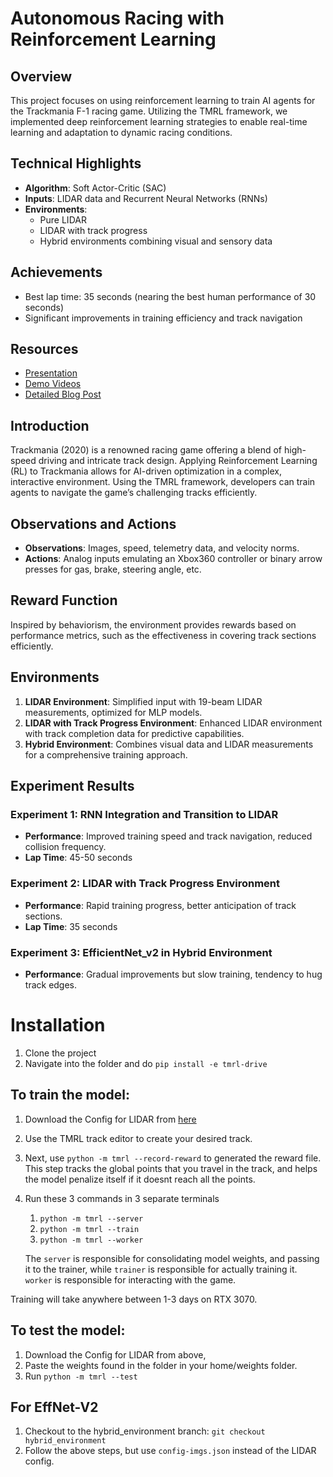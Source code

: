 # Autonomous Racing with Reinforcement Learning

## Overview
This project focuses on using reinforcement learning to train AI agents for the Trackmania F-1 racing game. Utilizing the TMRL framework, we implemented deep reinforcement learning strategies to enable real-time learning and adaptation to dynamic racing conditions.

## Technical Highlights
- **Algorithm**: Soft Actor-Critic (SAC)
- **Inputs**: LIDAR data and Recurrent Neural Networks (RNNs)
- **Environments**: 
  - Pure LIDAR
  - LIDAR with track progress
  - Hybrid environments combining visual and sensory data

## Achievements
- Best lap time: 35 seconds (nearing the best human performance of 30 seconds)
- Significant improvements in training efficiency and track navigation

## Resources
- [Presentation](https://docs.google.com/presentation/d/1o_5flckV6MKzOfUubradi3Pf11HMKu0q5wjviKZX-I8/edit?usp=sharing)
- [Demo Videos](https://drive.google.com/drive/folders/1uhuof75dGtL4r3zqn8PkkF2Jo3kGyMk3?usp=drive_link)
- [Detailed Blog Post](https://ashwin2k.github.io/tmrl-rnn/)

## Introduction
Trackmania (2020) is a renowned racing game offering a blend of high-speed driving and intricate track design. Applying Reinforcement Learning (RL) to Trackmania allows for AI-driven optimization in a complex, interactive environment. Using the TMRL framework, developers can train agents to navigate the game’s challenging tracks efficiently.

## Observations and Actions
- **Observations**: Images, speed, telemetry data, and velocity norms.
- **Actions**: Analog inputs emulating an Xbox360 controller or binary arrow presses for gas, brake, steering angle, etc.

## Reward Function
Inspired by behaviorism, the environment provides rewards based on performance metrics, such as the effectiveness in covering track sections efficiently.

## Environments
1. **LIDAR Environment**: Simplified input with 19-beam LIDAR measurements, optimized for MLP models.
2. **LIDAR with Track Progress Environment**: Enhanced LIDAR environment with track completion data for predictive capabilities.
3. **Hybrid Environment**: Combines visual data and LIDAR measurements for a comprehensive training approach.

## Experiment Results
### Experiment 1: RNN Integration and Transition to LIDAR
- **Performance**: Improved training speed and track navigation, reduced collision frequency.
- **Lap Time**: 45-50 seconds

### Experiment 2: LIDAR with Track Progress Environment
- **Performance**: Rapid training progress, better anticipation of track sections.
- **Lap Time**: 35 seconds

### Experiment 3: EfficientNet_v2 in Hybrid Environment
- **Performance**: Gradual improvements but slow training, tendency to hug track edges.


# Installation
1) Clone the project
2) Navigate into the folder and do `pip install -e tmrl-drive`

## To train the model:
1) Download the Config for LIDAR from [here](https://drive.google.com/drive/u/0/folders/13rOxPTLcmqcZmrx9iUgpOW2UQQJJtYDb)
2) Use the TMRL track editor to create your desired track.
3) Next, use `python -m tmrl --record-reward` to generated the reward file. This step tracks the global points that you travel in the track, and helps the model penalize itself if it doesnt reach all the points.
4) Run these 3 commands in 3 separate terminals
   1) `python -m tmrl --server`
   1) `python -m tmrl --train`
   1) `python -m tmrl --worker`
   
   The `server` is responsible for consolidating model weights, and passing it to the trainer, while `trainer` is responsible for actually training it. `worker` is responsible for interacting with the game.

Training will take anywhere between 1-3 days on RTX 3070.

## To test the model:
1) Download the Config for LIDAR from above,
2) Paste the weights found in the folder in your home/weights folder.
3) Run `python -m tmrl --test` 

## For EffNet-V2
1) Checkout to the hybrid_environment branch:
   `git checkout hybrid_environment`
2) Follow the above steps, but use `config-imgs.json` instead of the LIDAR config.
